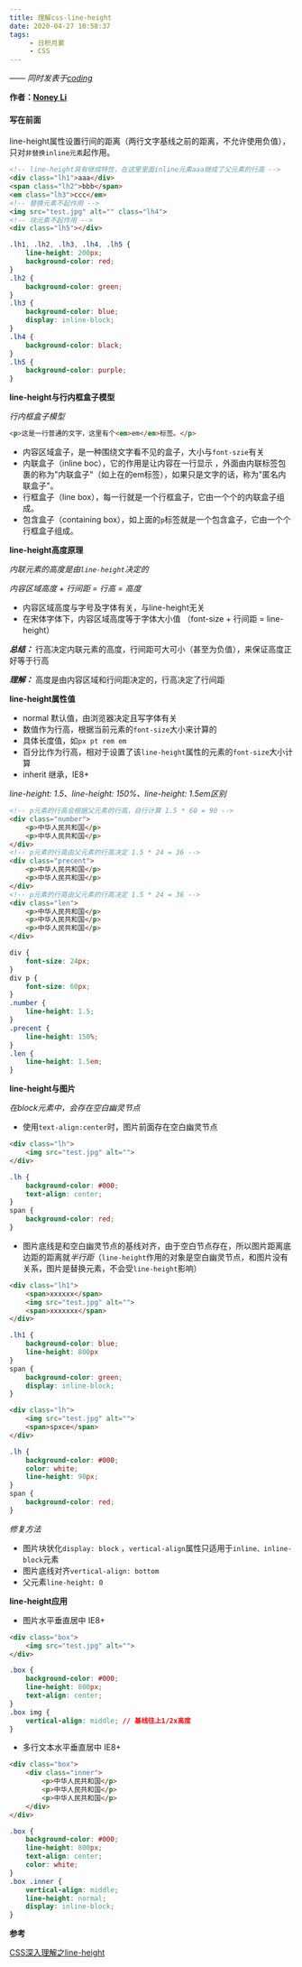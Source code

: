 ```yaml
---
title: 理解css-line-height
date: 2020-04-27 10:58:37
tags:
     - 日积月累
     - CSS
---
```


[Noney Li]: https://github.com/noney/ "noneyli"

*—— 同时发表于[coding](http://0kv30q.coding-pages.com/)*

__作者：[Noney Li]__

#### 写在前面

line-height属性设置行间的距离（两行文字基线之前的距离，不允许使用负值），只对`非替换inline元素`起作用。

```html
<!-- line-height具有继成特性，在这里里面inline元素aaa继成了父元素的行高 -->
<div class="lh1">aaa</div>
<span class="lh2">bbb</span>
<em class="lh3">ccc</em>
<!-- 替换元素不起作用 -->
<img src="test.jpg" alt="" class="lh4">
<!-- 块元素不起作用 -->
<div class="lh5"></div>
```

<!-- more -->

```css
.lh1, .lh2, .lh3, .lh4, .lh5 {
    line-height: 200px;
    background-color: red;
}
.lh2 {
    background-color: green;
}
.lh3 {
    background-color: blue;
    display: inline-block;
}
.lh4 {
    background-color: black;
}
.lh5 {
    background-color: purple;
}
```

**line-height与行内框盒子模型**

*行内框盒子模型*

```html
<p>这是一行普通的文字，这里有个<em>em</em>标签。</p>
```

- 内容区域盒子，是一种围绕文字看不见的盒子，大小与`font-szie`有关
- 内联盒子（inline boc），它的作用是让内容在一行显示 ，外面由内联标签包裹的称为"内联盒子"（如上在的em标签），如果只是文字的话，称为"匿名内联盒子"。
- 行框盒子（line box），每一行就是一个行框盒子，它由一个个的内联盒子组成。
- 包含盒子（containing box），如上面的`p`标签就是一个包含盒子，它由一个个行框盒子组成。

**line-height高度原理**

*内联元素的高度是由`line-height`决定的*

*内容区域高度 + 行间距 = 行高 = 高度*

- 内容区域高度与字号及字体有关，与line-height无关
- 在宋体字体下，内容区域高度等于字体大小值 （font-size + 行间距 = line-height）

***总结：*** 行高决定内联元素的高度，行间距可大可小（甚至为负值），来保证高度正好等于行高

***理解：*** 高度是由内容区域和行间距决定的，行高决定了行间距

**line-height属性值**

- normal 默认值，由浏览器决定且写字体有关
- <number> 数值作为行高，根据当前元素的`font-size`大小来计算的
- <length> 具体长度值，如`px pt rem em`
- <precent>百分比作为行高，相对于设置了该`line-height`属性的元素的`font-size`大小计算
- inherit 继承，IE8+

*line-height: 1.5、line-height: 150%、line-height: 1.5em区别*

```html
<!-- p元素的行高会根据父元素的行高，自行计算 1.5 * 60 = 90 -->
<div class="number">
    <p>中华人民共和国</p>
    <p>中华人民共和国</p>
</div>
<!-- p元素的行高由父元素的行高决定 1.5 * 24 = 36 -->
<div class="precent">
    <p>中华人民共和国</p>
    <p>中华人民共和国</p>
</div>
<!-- p元素的行高由父元素的行高决定 1.5 * 24 = 36 -->
<div class="len">
    <p>中华人民共和国</p>
    <p>中华人民共和国</p>
    <p>中华人民共和国</p>
</div>
```

```css
div {
    font-size: 24px;
}
div p {
    font-size: 60px;
}
.number {
    line-height: 1.5;
}
.precent {
    line-height: 150%;
}
.len {
    line-height: 1.5em;
}
```

**line-height与图片**

*在block元素中，会存在空白幽灵节点*

- 使用`text-align:center`时，图片前面存在空白幽灵节点

```html
<div class="lh">
    <img src="test.jpg" alt="">
</div>
```

```css
.lh {
    background-color: #000;
    text-align: center;
}
span {
    background-color: red;
}
```

- 图片底线是和空白幽灵节点的基线对齐，由于空白节点存在，所以图片距离底边距的距离就*半行距*（`line-height`作用的对象是空白幽灵节点，和图片没有关系，图片是替换元素，不会受`line-height`影响）

```html
<div class="lh1">
    <span>xxxxxx</span>
    <img src="test.jpg" alt="">
    <span>xxxxxxx</span>
</div>
```

```css
.lh1 {
    background-color: blue;
    line-height: 800px
}
span {
    background-color: green;
    display: inline-block;
}
```



```html
<div class="lh">
    <img src="test.jpg" alt="">
    <span>spxce</span>
</div>
```

```css
.lh {
    background-color: #000;
    color: white;
    line-height: 90px;
}
span {
    background-color: red;
}
```

*修复方法*

- 图片块状化`display: block` ，`vertical-align`属性只适用于`inline、inline-block`元素
- 图片底线对齐`vertical-align: bottom`
- 父元素`line-height: 0`

**line-height应用**

- 图片水平垂直居中 IE8+

```html
<div class="box">
    <img src="test.jpg" alt="">
</div>
```

```css
.box {
    background-color: #000;
    line-height: 800px;
    text-align: center;
}
.box img {
    vertical-align: middle; // 基线往上1/2x高度
}
```

- 多行文本水平垂直居中 IE8+

```html
<div class="box">
    <div class="inner">
        <p>中华人民共和国</p>
        <p>中华人民共和国</p>
        <p>中华人民共和国</p>
    </div>
</div>
```

```css
.box {
    background-color: #000;
    line-height: 800px;
    text-align: center;
    color: white;
}
.box .inner {
    vertical-align: middle;
    line-height: normal;
    display: inline-block;
}
```

**参考**

[CSS深入理解之line-height](https://www.imooc.com/learn/403)

